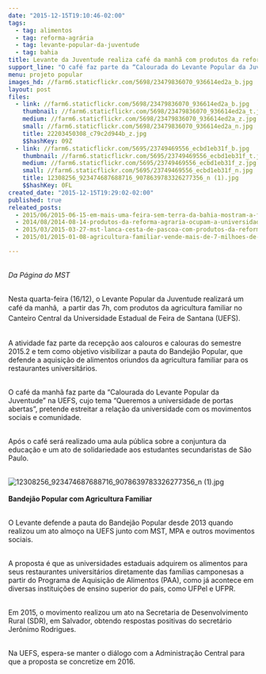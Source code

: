 ```yaml
---
date: "2015-12-15T19:10:46-02:00"
tags:
  - tag: alimentos
  - tag: reforma-agrária
  - tag: levante-popular-da-juventude
  - tag: bahia
title: Levante da Juventude realiza café da manhã com produtos da reforma agrária na UEFS
support_line: "O café faz parte da “Calourada do Levante Popular da Juventude” na UEFS, cujo tema “Queremos a universidade de portas abertas”, pretende estreitar a relação da universidade com os movimentos sociais e comunidade. "
menu: projeto popular
images_hd: //farm6.staticflickr.com/5698/23479836070_936614ed2a_b.jpg
layout: post
files:
  - link: //farm6.staticflickr.com/5698/23479836070_936614ed2a_b.jpg
    thumbnail: //farm6.staticflickr.com/5698/23479836070_936614ed2a_t.jpg
    medium: //farm6.staticflickr.com/5698/23479836070_936614ed2a_z.jpg
    small: //farm6.staticflickr.com/5698/23479836070_936614ed2a_n.jpg
    title: 22203450308_c79c2d944b_z.jpg
    $$hashKey: 09Z
  - link: //farm6.staticflickr.com/5695/23749469556_ecbd1eb31f_b.jpg
    thumbnail: //farm6.staticflickr.com/5695/23749469556_ecbd1eb31f_t.jpg
    medium: //farm6.staticflickr.com/5695/23749469556_ecbd1eb31f_z.jpg
    small: //farm6.staticflickr.com/5695/23749469556_ecbd1eb31f_n.jpg
    title: 12308256_923474687688716_9078639783326277356_n (1).jpg
    $$hashKey: 0FL
created_date: "2015-12-15T19:29:02-02:00"
published: true
releated_posts:
  - 2015/06/2015-06-15-em-mais-uma-feira-sem-terra-da-bahia-mostram-a-forca-da-producao-agroecologica.md
  - 2014/08/2014-08-14-produtos-da-reforma-agraria-ocupam-a-universidade-federal-da-bahia.md
  - 2015/03/2015-03-27-mst-lanca-cesta-de-pascoa-com-produtos-da-reforma-agraria.md
  - 2015/01/2015-01-08-agricultura-familiar-vende-mais-de-7-milhoes-de-quilos-de-produtos.md

---
```

<p><br />
<em>Da P&aacute;gina do MST</em></p>

<p><br />
Nesta quarta-feira (16/12), o Levante Popular da Juventude realizar&aacute; um caf&eacute; da manh&atilde;, <span style="line-height: 20.8px;">&nbsp;a partir d</span><span style="line-height: 20.8px;">as 7h,</span>&nbsp;com produtos da agricultura familiar no Canteiro Central da Universidade Estadual de Feira de Santana (UEFS).<span style="line-height: 20.8px;">&nbsp;</span>&nbsp;</p>

<p><br />
A atividade faz&nbsp;parte da recep&ccedil;&atilde;o aos calouros e calouras do semestre 2015.2 e tem como objetivo visibilizar a pauta do Bandej&atilde;o Popular, que defende a aquisi&ccedil;&atilde;o de alimentos oriundos da agricultura familiar para&nbsp;os restaurantes universit&aacute;rios.&nbsp;</p>

<p><br />
O caf&eacute; da manh&atilde; faz parte da &ldquo;Calourada do Levante Popular da Juventude&rdquo; na UEFS, cujo tema &ldquo;Queremos a universidade de portas abertas&rdquo;, pretende&nbsp;estreitar a rela&ccedil;&atilde;o da universidade com os movimentos sociais e comunidade.&nbsp;</p>

<p><br />
Ap&oacute;s o caf&eacute;&nbsp;ser&aacute; realizado uma aula p&uacute;blica sobre a conjuntura da educa&ccedil;&atilde;o e um ato de solidariedade aos estudantes secundaristas de S&atilde;o Paulo.</p>

<p><br />
<img alt="12308256_923474687688716_9078639783326277356_n (1).jpg" src="//farm6.staticflickr.com/5695/23749469556_ecbd1eb31f_b.jpg" /><br />
<br />
<strong>Bandej&atilde;o Popular com Agricultura Familiar</strong></p>

<p><br />
O Levante defende a pauta do Bandej&atilde;o Popular desde 2013 quando realizou um ato almo&ccedil;o na UEFS junto com MST, MPA e outros movimentos sociais.&nbsp;</p>

<p><br />
A proposta &eacute; que as universidades estaduais adquirem os alimentos para seus restaurantes universit&aacute;rios diretamente das fam&iacute;lias camponesas a partir do Programa de Aquisi&ccedil;&atilde;o de Alimentos (PAA), como j&aacute; acontece em diversas institui&ccedil;&otilde;es de ensino superior do pa&iacute;s, como UFPel e UFPR.</p>

<p><br />
Em 2015, o movimento realizou um ato na Secretaria de Desenvolvimento Rural (SDR), em Salvador, obtendo respostas positivas do secret&aacute;rio Jer&ocirc;nimo Rodrigues.</p>

<p><br />
Na UEFS, espera-se manter o di&aacute;logo com a Administra&ccedil;&atilde;o Central para que a proposta se concretize em 2016.</p>
